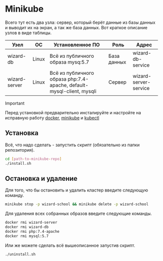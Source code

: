 # Minikube

Всего тут есть два узла: сервер, который берёт данные из базы данных и выводит их на экран, а так же база данных. Вот краткое описание узлов в виде таблицы.

|      Узел     |   ОС  |                            Установленное ПО                           |     Роль    |         Адрес         |
|---------------|-------|-----------------------------------------------------------------------|-------------|-----------------------|
| wizard-db     | Linux | Всё из публичного образа mysq:5.7                                     | База данных | wizard-db-service     |
| wizard-server | Linux | Всё из публичного образа php:7.4-apache, default-mysql-client, mysqli | Сервер      | wizard-server-service |

> [!IMPORTANT]
> Перед установкой предварительно инсталируйте и настройте на исправную работу [docker](https://www.docker.com), [minikube](https://minikube.sigs.k8s.io/docs/start) и [kubectl](https://kubernetes.io/docs/tasks/tools/#kubectl)

## Установка

Всё, что надо сделать - запустить скрипт (обязательно из папки репозитория).
``` bash
cd [path-to-minikube-repo]
./install.sh
```


## Остановка и удаление

Для того, что бы остановить и удалить кластер введите следующую команду.

``` bash
minikube stop -p wizard-school && minikube delete -p wizard-school
```

Для удаления всех собранных образов введите следующие команды.
``` bash
docker rmi wizard-server
docker rmi wizard-db
docker rmi php:7.4-apache
docker rmi mysql:5.7
```

Или же можете сделать всё вышеописанное запустив скрипт.
``` bash
./uninstall.sh
```
